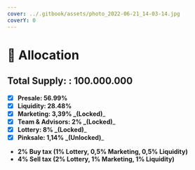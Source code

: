 ```yaml
---
cover: ../.gitbook/assets/photo_2022-06-21_14-03-14.jpg
coverY: 0
---
```


# 🔗 Allocation

## Total Supply: : 100.000.000

* [x] **Presale: 56.99%**
* [x] **Liquidity: 28.48%**
* [x] **Marketing: 3,39% **_**(Locked)**_
* [x] **Team & Advisors: 2% **_**(Locked)**_
* [x] **Lottery: 8% **_**(Locked)**_
* [x] **Pinksale: 1,14% **_**(Unlocked)**_

<!---->

* **2% Buy tax (1% Lottery, 0,5% Marketing, 0,5% Liquidity)**
* **4% Sell tax (2% Lottery, 1% Marketing, 1% Liquidity)**
